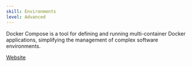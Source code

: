 ```yaml
---
skill: Environments
level: Advanced
---
```


Docker Compose is a tool for defining and running multi-container Docker applications, simplifying the management of complex software environments.

[Website](https://docs.docker.com/compose/)
